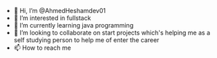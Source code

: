 - 👋 Hi, I’m @AhmedHeshamdev01
- 👀 I’m interested in fullstack
- 🌱 I’m currently learning java programming 
- 💞️ I’m looking to collaborate on start projects which's helping me as a self studying person to help me of enter the career
- 📫 How to reach me 

<!---
AhmedHeshamdev01/AhmedHeshamdev01 is a ✨ special ✨ repository because its `README.md` (this file) appears on your GitHub profile.
You can click the Preview link to take a look at your changes.
--->
